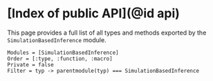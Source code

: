 # [Index of public API](@id api)

This page provides a full list of all types and methods exported by the `SimulationBasedInference` module.

```@autodocs
Modules = [SimulationBasedInference]
Order = [:type, :function, :macro]
Private = false
Filter = typ -> parentmodule(typ) === SimulationBasedInference
```
